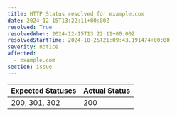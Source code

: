 ```yaml
---
title: HTTP Status resolved for example.com
date: 2024-12-15T13:22:11+00:00Z
resolved: True
resolvedWhen: 2024-12-15T13:22:11+00:00Z
resolvedStartTime: 2024-10-25T21:09:43.191474+00:00
severity: notice
affected:
  - example.com
section: issue
---
```


| Expected Statuses | Actual Status  |
|-------------------|----------------|
| 200, 301, 302 | 200 |
